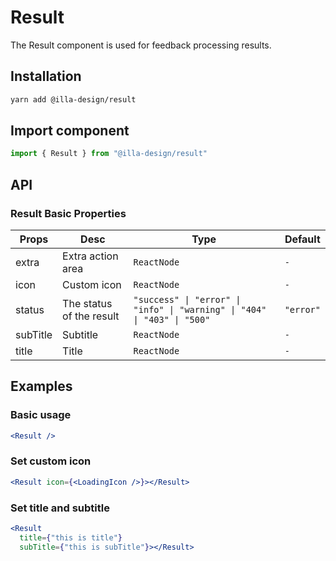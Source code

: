 # Result

The Result component is used for feedback processing results.

## Installation

```bash
yarn add @illa-design/result
```

## Import component

```jsx
import { Result } from "@illa-design/result"
```

## API

### Result Basic Properties

| Props    | Desc                     | Type                                                         | Default   |
| -------- | ------------------------ | ------------------------------------------------------------ | --------- |
| extra    | Extra action area        | `ReactNode`                                                  | `-`       |
| icon     | Custom icon              | `ReactNode`                                                  | `-`       |
| status   | The status of the result | `"success" \| "error" \| "info" \| "warning" \| "404" \| "403" \| "500"` | `"error"` |
| subTitle | Subtitle                 | `ReactNode`                                                  | `-`       |
| title    | Title                    | `ReactNode`                                                  | `-`       |

## Examples

### Basic usage

```jsx
<Result />
```

### Set custom icon

```jsx
<Result icon={<LoadingIcon />}></Result>
```

### Set title and subtitle

```jsx
<Result
  title={"this is title"}
  subTitle={"this is subTitle"}></Result>
```
